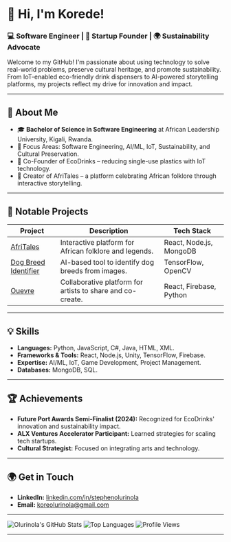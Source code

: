 # 👋 Hi, I'm Korede!

### 💻 Software Engineer | 🚀 Startup Founder | 🌍 Sustainability Advocate

Welcome to my GitHub! I'm passionate about using technology to solve real-world problems, preserve cultural heritage, and promote sustainability. From IoT-enabled eco-friendly drink dispensers to AI-powered storytelling platforms, my projects reflect my drive for innovation and impact.

---

## 🌟 **About Me**
- 🎓 **Bachelor of Science in Software Engineering** at African Leadership University, Kigali, Rwanda.
- 🔧 Focus Areas: Software Engineering, AI/ML, IoT, Sustainability, and Cultural Preservation.
- 🌱 Co-Founder of EcoDrinks – reducing single-use plastics with IoT technology.
- 🎨 Creator of AfriTales – a platform celebrating African folklore through interactive storytelling.

---

## 🚀 **Notable Projects**
| **Project** | **Description** | **Tech Stack** |
|-------------|-----------------|----------------|
| [AfriTales](https://github.com/Stephen30o0/AfriTales) | Interactive platform for African folklore and legends. | React, Node.js, MongoDB |
| [Dog Breed Identifier](https://github.com/Stephen30o0/Pre-trained-Image-Classifier-to-Identify-Dog-Breeds) | AI-based tool to identify dog breeds from images. | TensorFlow, OpenCV |
| [Ouevre](https://github.com/Uwimbabazi-Keza/Ouevre) | Collaborative platform for artists to share and co-create. | React, Firebase, Python |

---

## 💡 **Skills**
- **Languages:** Python, JavaScript, C#, Java, HTML, XML.
- **Frameworks & Tools:** React, Node.js, Unity, TensorFlow, Firebase.
- **Expertise:** AI/ML, IoT, Game Development, Project Management.
- **Databases:** MongoDB, SQL.

---

## 🏆 **Achievements**
- **Future Port Awards Semi-Finalist (2024):** Recognized for EcoDrinks' innovation and sustainability impact.
- **ALX Ventures Accelerator Participant:** Learned strategies for scaling tech startups.
- **Cultural Strategist:** Focused on integrating arts and technology.

---

## 🌍 **Get in Touch**
- **LinkedIn:** [linkedin.com/in/stephenolurinola](https://www.linkedin.com/in/stephenolurinola)
- **Email:** koreolurinola@gmail.com

---

![Olurinola's GitHub Stats](https://github-readme-stats.vercel.app/api?username=Stephen30o0&show_icons=true&theme=radical)
![Top Languages](https://github-readme-stats.vercel.app/api/top-langs/?username=Stephen30o0&layout=compact&theme=radical)
![Profile Views](https://komarev.com/ghpvc/?username=Stephen30o0&color=blueviolet)


---
